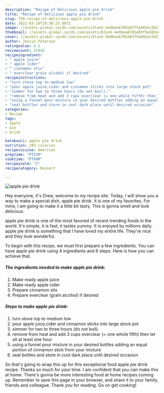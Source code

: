 ```yaml
---
description: "Recipe of Delicious apple pie drink"
title: "Recipe of Delicious apple pie drink"
slug: 758-recipe-of-delicious-apple-pie-drink
date: 2022-03-28T19:30:23.887Z
image: //assets-global.cpcdn.com/assets/blank-4e0bea6785e03f5e602ec562f230caae08da540cada707380b4fe1bbebba43da.png
thumbnail: //assets-global.cpcdn.com/assets/blank-4e0bea6785e03f5e602ec562f230caae08da540cada707380b4fe1bbebba43da.png
cover: //assets-global.cpcdn.com/assets/blank-4e0bea6785e03f5e602ec562f230caae08da540cada707380b4fe1bbebba43da.png
author: Jessie Peterson
ratingvalue: 4.1
reviewcount: 21916
recipeingredient:
- " apple juice"
- " apple cider"
- " cinnamon stix"
- " everclear grain alcohol if desired"
recipeinstructions:
- "turn stove top to medium low"
- "pour apple juice,cider and cinnamon sticks into large stock pot"
- "simmer for two to three hours (do not boil)."
- "remove from heat and add 3 cups everclear (= one whole fifth) then let sit at least one hour"
- "using a funnel pour mixture in your desired bottles adding an equal portion of cinnamon stick from your mixture"
- "seal bottles and store in cool dark place until desired occasion"
categories:
- Recipe
tags:
- apple
- pie
- drink

katakunci: apple pie drink 
nutrition: 293 calories
recipecuisine: American
preptime: "PT22M"
cooktime: "PT40M"
recipeyield: "2"
recipecategory: Dessert

---
```



![apple pie drink](//assets-global.cpcdn.com/assets/blank-4e0bea6785e03f5e602ec562f230caae08da540cada707380b4fe1bbebba43da.png)

Hey everyone, it's Drew, welcome to my recipe site. Today, I will show you a way to make a special dish, apple pie drink. It is one of my favorites. For mine, I am going to make it a little bit tasty. This is gonna smell and look delicious.



apple pie drink is one of the most favored of recent trending foods in the world. It's simple, it is fast, it tastes yummy. It is enjoyed by millions daily. apple pie drink is something that I have loved my entire life. They're nice and they look wonderful.


To begin with this recipe, we must first prepare a few ingredients. You can have apple pie drink using 4 ingredients and 6 steps. Here is how you can achieve that.

<!--inarticleads1-->

##### The ingredients needed to make apple pie drink:

1. Make ready  apple juice
1. Make ready  apple cider
1. Prepare  cinnamon stix
1. Prepare  everclear (grain alcohol) if desired




<!--inarticleads2-->

##### Steps to make apple pie drink:

1. turn stove top to medium low
1. pour apple juice,cider and cinnamon sticks into large stock pot
1. simmer for two to three hours (do not boil).
1. remove from heat and add 3 cups everclear (= one whole fifth) then let sit at least one hour
1. using a funnel pour mixture in your desired bottles adding an equal portion of cinnamon stick from your mixture
1. seal bottles and store in cool dark place until desired occasion




So that's going to wrap this up for this exceptional food apple pie drink recipe. Thanks so much for your time. I am confident that you can make this at home. There's gonna be more interesting food at home recipes coming up. Remember to save this page in your browser, and share it to your family, friends and colleague. Thank you for reading. Go on get cooking!
